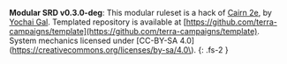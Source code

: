 **Modular SRD v0.3.0-deg**:
This modular ruleset is a hack of [Cairn 2e](https://cairnrpg.com/), by [Yochai Gal](https://newschoolrevolution.com/).
Templated repository is available at [https://github.com/terra-campaigns/template](https://github.com/terra-campaigns/template).
System mechanics licensed under [CC-BY-SA 4.0](https://creativecommons.org/licenses/by-sa/4.0\).
{: .fs-2 }
